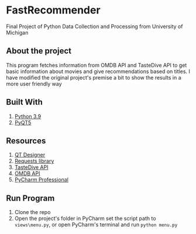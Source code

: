# FastRecommender
 Final Project of Python Data Collection and Processing from University of Michigan

## About the project
 This program fetches information from OMDB API and TasteDive API to get basic information about movies and give recommendations based on titles. I have modified the original project's premise a bit to show the results in a more user friendly way

## Built With
1. [Python 3.9](https://docs.python.org/3.9/whatsnew/3.9.html)
2. [PyQT5](https://pypi.org/project/PyQt5/)

## Resources
1. [QT Designer](https://doc.qt.io/qt-5/qtdesigner-manual.html)
2. [Requests library](https://pypi.org/project/requests/)
3. [TasteDive API](https://tastedive.com/read/api)
4. [OMDB API](http://www.omdbapi.com)
5. [PyCharm Professional](https://www.jetbrains.com/es-es/pycharm/download/#section=windows)

## Run Program
1. Clone the repo
2. Open the project's folder in PyCharm set the script path to `views\menu.py`, or open PyCharm's terminal and run `python menu.py`